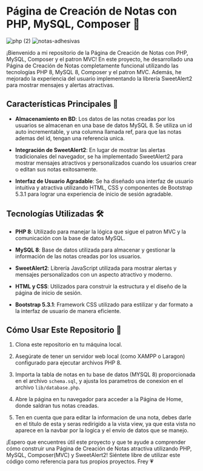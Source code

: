 # Página de Creación de Notas con PHP, MySQL, Composer 🐘

![php (2)](https://github.com/Mub1522/Advanced-PHP-practices/assets/105318645/6daef348-e1e2-4bc9-a7d7-f688ef82133d)
![notas-adhesivas](https://github.com/Mub1522/Notes-with-PHP/assets/105318645/6d6979b2-2872-4698-90ec-6ef0753e1bc8)

¡Bienvenido a mi repositorio de la Página de Creación de Notas con PHP, MySQL, Composer y el patron MVC! En este proyecto, he desarrollado una Página de Creación de Notas completamente funcional utilizando las tecnologías PHP 8, MySQL 8, Composer y el patron MVC. Además, he mejorado la experiencia del usuario implementando la librería SweetAlert2 para mostrar mensajes y alertas atractivas.

## Características Principales 🌟

- **Almacenamiento en BD**: Los datos de las notas creadas por los usuarios se almacenan en una base de datos MySQL 8. Se utiliza un id auto incrementable, y una columna llamada ref, para que las notas ademas del id, tengan una referencia unica.

- **Integración de SweetAlert2**: En lugar de mostrar las alertas tradicionales del navegador, se ha implementado SweetAlert2 para mostrar mensajes atractivos y personalizados cuando los usuarios crear o editan sus notas exitosamente.

- **Interfaz de Usuario Agradable**: Se ha diseñado una interfaz de usuario intuitiva y atractiva utilizando HTML, CSS y componentes de Bootstrap 5.3.1 para lograr una experiencia de inicio de sesión agradable.

## Tecnologías Utilizadas 🛠️

- **PHP 8**: Utilizado para manejar la lógica que sigue el patron MVC y la comunicación con la base de datos MySQL.

- **MySQL 8**: Base de datos utilizada para almacenar y gestionar la información de las notas creadas por los usuarios.

- **SweetAlert2**: Librería JavaScript utilizada para mostrar alertas y mensajes personalizados con un aspecto atractivo y moderno.

- **HTML y CSS**: Utilizados para construir la estructura y el diseño de la página de inicio de sesión.

- **Bootstrap 5.3.1**: Framework CSS utilizado para estilizar y dar formato a la interfaz de usuario de manera eficiente.

## Cómo Usar Este Repositorio 🐸

1. Clona este repositorio en tu máquina local.

2. Asegúrate de tener un servidor web local (como XAMPP o Laragon) configurado para ejecutar archivos PHP 8.

3. Importa la tabla de notas en tu base de datos (MYSQL 8) proporcionada en el archivo `schema.sql`, y ajusta los parametros de conexion en el archivo `lib/database.php`.

4. Abre la página en tu navegador para acceder a la Página de Home, donde saldran tus notas creadas.

5. Ten en cuenta que para editar la informacion de una nota, debes darle en el titulo de esta y seras redirigido a la vista view, ya que esta vista no aparece en la navbar por la logica y el envio de datos que se manejo.

¡Espero que encuentres útil este proyecto y que te ayude a comprender cómo construir una Página de Creación de Notas atractiva utilizando PHP, MySQL, Composer(MVC) y SweetAlert2! Siéntete libre de utilizar este código como referencia para tus propios proyectos. Frey 💗
